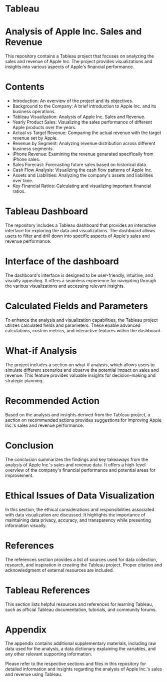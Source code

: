 # Tableau

# Analysis of Apple Inc. Sales and Revenue
This repository contains a Tableau project that focuses on analyzing the sales and revenue of Apple Inc. The project provides visualizations and insights into various aspects of Apple's financial performance.

# Contents
- Introduction: An overview of the project and its objectives.
- Background to the Company: A brief introduction to Apple Inc. and its business operations.
- Tableau Visualization: Analysis of Apple Inc. Sales and Revenue.
- Yearly Product Sales: Visualizing the sales performance of different Apple products over the years.
- Actual vs Target Revenue: Comparing the actual revenue with the target revenue set by Apple.
- Revenue by Segment: Analyzing revenue distribution across different business segments.
- iPhone Revenue: Examining the revenue generated specifically from iPhone sales.
- Sales Forecast: Forecasting future sales based on historical data.
- Cash Flow Analysis: Visualizing the cash flow patterns of Apple Inc.
- Assets and Liabilities: Analyzing the company's assets and liabilities over time.
- Key Financial Ratios: Calculating and visualizing important financial ratios.

# Tableau Dashboard
The repository includes a Tableau dashboard that provides an interactive interface for exploring the data and visualizations. The dashboard allows users to filter and drill down into specific aspects of Apple's sales and revenue performance.

# Interface of the dashboard
The dashboard's interface is designed to be user-friendly, intuitive, and visually appealing. It offers a seamless experience for navigating through the various visualizations and accessing relevant insights.

# Calculated Fields and Parameters
To enhance the analysis and visualization capabilities, the Tableau project utilizes calculated fields and parameters. These enable advanced calculations, custom metrics, and interactive features within the dashboard.

# What-if Analysis
The project includes a section on what-if analysis, which allows users to simulate different scenarios and observe the potential impact on sales and revenue. This feature provides valuable insights for decision-making and strategic planning.

# Recommended Action
Based on the analysis and insights derived from the Tableau project, a section on recommended actions provides suggestions for improving Apple Inc.'s sales and revenue performance.

# Conclusion
The conclusion summarizes the findings and key takeaways from the analysis of Apple Inc.'s sales and revenue data. It offers a high-level overview of the company's financial performance and potential areas for improvement.

# Ethical Issues of Data Visualization
In this section, the ethical considerations and responsibilities associated with data visualization are discussed. It highlights the importance of maintaining data privacy, accuracy, and transparency while presenting information visually.

# References
The references section provides a list of sources used for data collection, research, and inspiration in creating the Tableau project. Proper citation and acknowledgment of external resources are included.

# Tableau References
This section lists helpful resources and references for learning Tableau, such as official Tableau documentation, tutorials, and community forums.

# Appendix
The appendix contains additional supplementary materials, including raw data used for the analysis, a data dictionary explaining the variables, and any other relevant supporting information.

Please refer to the respective sections and files in this repository for detailed information and insights regarding the analysis of Apple Inc.'s sales and revenue using Tableau.
